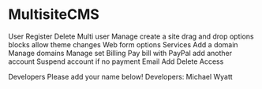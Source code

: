 MultisiteCMS
============

User 
  Register
  Delete
  Multi user 
Manage
  create a site
  drag and drop options blocks
  allow theme changes 
  Web form options
Services
  Add a domain
  Manage domains
  Manage set
Billing
  Pay bill with PayPal
  add another account
  Suspend account if no payment
Email
    Add 
    Delete 
    Access



Developers Please add your name below!
Developers:
Michael Wyatt
